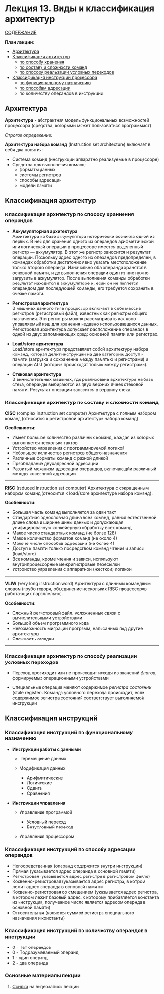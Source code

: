 # Лекция 13. Виды и классификация архитектур

[СОДЕРЖАНИЕ](../README.md)

**План лекции**:

- [Архитектура](#архитектура)
- [Классификация архитектур](#классификация-архитектур)
  - [по способу хранения](#классификация-архитектур-по-способу-храниения-операндов)
  - [по составу и сложности команд](#классификация-архитектур-по-составу-и-сложности-команд)
  - [по способу реальзации условных переходов](#классификация-архитектур-по-способу-реализации-условных-переходов)
- [Классификация инструкций процессора](#классификация-инструкций)
  - [по функциональному назначению](#классификация-инструкций-по-функциональному-назначению)
  - [по способам адресации](#классификация-инструкций-по-способу-адресации-операндов)
  - [по количеству операндов в инструкции](#классификация-инструкций-по-количеству-операндов-в-инструкции)

## Архитектура

**Архитектура** - абстрактная модель функциональных возможностей процессора (средства, которыми может пользоваться программист)

_Строгое определение:_

**Архитектура набора команд** (Instruction set architecture) включает в себя два понятия:

- Система команд (инструкции аппаратно реализуемые в процессоре)
- Средства для выполнения команд:
  - форматы данных
  - системы регистров
  - способы адресации
  - модели памяти

## Классификация архитектур

### Классификация архитектур по способу храниения операндов

- **Аккумуляторная архитектура** \
  Архитектура на базе аккумулятора исторически возникла одной из первых. В ней для хранения одного из операндов арифметической или логической операции в процессоре имеется выделенный регистр — аккумулятор. В этот же регистр заносится и результат операции. Поскольку адрес одного из операндов предопределен, в командах обработки достаточно явно указать местоположение только второго операнда. Изначально оба операнда хранятся в основной памяти, и до выполнения операции один из них нужно загрузить в аккумулятор. После выполнения команды обработки результат находится в аккумуляторе и, если он не является операндом для последующей команды, его требуется сохранить в ячейке памяти.

- **Регистровая архитектура** \
  В машинах данного типа процессор включает в себя массив регистров (регистро­вый файл), известных как регистры общего назначения. Эти регистры можно рассматривать как явно управляемый кэш для хране­ния недавно использовавшихся данных.
  Регистровая архитектура допускает расположение операндов в одной из двух запоминающих сред: основной памяти или регистрах.

- **Load/store архитектура** \
  Load/store архитектура представляет собой архитектуру набора команд, которая делит инструкции на две категории: доступ к памяти (загрузка и сохранение между памятью и регистрами) и операции ALU (которые происходят только между регистрами).

- **Стековая архитектура** \
  В вычислительных машинах, где реализована архитектура на базе стека, операнды выбираются из двух верхних ячеек стековой памяти. Результат операции заносится в вершину стека.

### Классификация архитектур по составу и сложности команд

**CISC** (complex instruction set computer)
Архитектура с полным набором команд (относится к регистровой архитектуре набора команд)

**Особенности**:

- Имеет большое количество различных команд, каждая из которых выполняется несколько тактов
- Устройство управления с программируемой логикой
- Небольшое количество регистров общего назначения
- Различные форматы команд с разной длиной
- Преобладание двухадресной адресации
- Развитый механизм адресации операндов, включающйи различный методы косвенной адресации

---

**RISC** (reduced instruction set computer)
Архитектура с сокращенным набором команд (относится к load/store архитектуре набора команд).

**Особенности**:

- Большая часть команд выполняется за один такт
- Стандартная однословная длина всез команд, равная естественной длине слова и ширине шины данных и допускающая унифицированную конвейерную обработку всех команд
- Малое число стандартных команд (не более 128)
- Малое количество форматов команд (не около 4)
- Малоче число способов адресации (не более 4)
- Доступ к памяти только посредством команд чтения и записи (load/store)
- Все команды, кроме чтения и записи, используют внутрипроцессорные межригистровые пересылки
- Устройство управления с аппаратной (жесткой) логикой

---

**VLIW** (very long instruction word)
Архитектура с длинным командным словом (грубо говоря, объединение нескольких RISC процессоров работающих параллельно).

**Особенности**:

- Сложный регистровый файл, усложненные связи с вычислительными устройствами
- Большой объем программного кода
- Невозможность миграции программ, написанных под другие архитектуры
- Сложность отладки

---

### Классификация архитектур по способу реализации условных переходов

- Переход просиходит или не происходит исходя из значений _флагов_, формируемых операционными устройствами

- Специальные операции меняют содержимое _регистра состояний_ (state register). Команда условного перехода происходит, если содержимое регистра состояний соответствует выполняемой инструкции

## Классификация инструкций

### Классификация инструкций по функциональному назначению

- **Инструкции работы с данными**

  - Перемещение данных

  - Модификация данных
    - Арифмитические
    - Логические
    - Сдвига
    - Сравнения

- **Инструкции управления**

  - Управление программой

    - Условный переход
    - Безусловный переход

  - Управления процессором

### Классификация инструкций по способу адресации операндов

- Непосредственная (операнд содержится внутри инструкции)
- Прямая (указывается адрес операнда в основной памяти)
- Регистровая (указывается адрес регистра в регистровом файле)
- Косвенно-регистровая (указывается адрес регистра, в котром лежит адрес операнда в основной памяти)
- Косвенно-регистровая со смещением (указывается адрес регистра, в котором лежит базовый адрес, к которому прибавляется константа из инструкции, полученное число является адресом опернда в основной памяти)
- Относительная (является суммой регистра специального назначения и константы)

### Классификация инструкций по количеству операндов в инструкции

- 0 - Нет операндов
- 0 - Подразумеваемый операнд
- 1 - один операнд
- 2 - два операнда

### Основные материалы лекции

1. [Ссылка](https://www.youtube.com/watch?v=w4KbkQSDJLU) на видеозапись лекции
